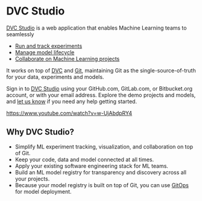 # DVC Studio

[DVC Studio](https://studio.datachain.ai/) is a web application that enables
Machine Learning teams to seamlessly

- [Run and track experiments](/doc/use-cases/experiment-tracking)
- [Manage model lifecycle](/doc/use-cases/model-registry)
- [Collaborate on Machine Learning projects](/doc/studio/user-guide/team-collaboration)

It works on top of [DVC](https://dvc.org/) and [Git](https://git-scm.com/),
maintaining Git as the single-source-of-truth for your data, experiments and
models.

Sign in to [DVC Studio](https://studio.datachain.ai/) using your GitHub.com,
GitLab.com, or Bitbucket.org account, or with your email address. Explore the
demo projects and models, and
[let us know](/doc/studio/user-guide/troubleshooting#support) if you need any
help getting started.

https://www.youtube.com/watch?v=w-UjAbdpRY4

## Why DVC Studio?

- Simplify ML experiment tracking, visualization, and collaboration on top of
  Git.
- Keep your code, data and model connected at all times.
- Apply your existing software engineering stack for ML teams.
- Build an ML <abbr>model registry</abbr> for transparency and discovery across
  all your projects.
- Because your model registry is built on top of Git, you can use
  [GitOps](https://www.gitops.tech/) for model deployment.
